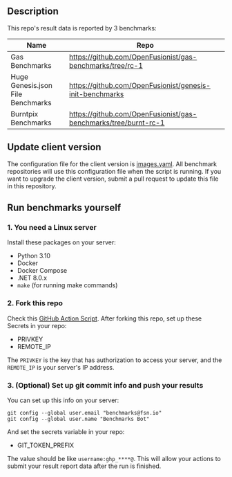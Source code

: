 ## Description

This repo's result data is reported by 3 benchmarks:

| Name | Repo |
| ---- | ---- |
| Gas Benchmarks | https://github.com/OpenFusionist/gas-benchmarks/tree/rc-1 |
| Huge Genesis.json File Benchmarks | https://github.com/OpenFusionist/genesis-init-benchmarks |
| Burntpix Benchmarks | https://github.com/OpenFusionist/gas-benchmarks/tree/burnt-rc-1 |

## Update client version

The configuration file for the client version is [images.yaml](https://github.com/OpenFusionist/benchmarks-data-results/blob/main/images.yaml). All benchmark repositories will use this configuration file when the script is running. If you want to upgrade the client version, submit a pull request to update this file in this repository.

## Run benchmarks yourself

### 1. You need a Linux server

Install these packages on your server:

- Python 3.10
- Docker
- Docker Compose
- .NET 8.0.x
- `make` (for running make commands)

### 2. Fork this repo

Check this [GitHub Action Script](https://github.com/OpenFusionist/benchmarks-data-results/blob/main/.github/workflows/run_all.yml). After forking this repo, set up these Secrets in your repo:

- PRIVKEY
- REMOTE_IP

The `PRIVKEY` is the key that has authorization to access your server, and the `REMOTE_IP` is your server's IP address.

### 3. (Optional) Set up git commit info and push your results

You can set up this info on your server:

```
git config --global user.email "benchmarks@fsn.io"
git config --global user.name "Benchmarks Bot"
```

And set the secrets variable in your repo:

- GIT_TOKEN_PREFIX

The value should be like `username:ghp_****@`. This will allow your actions to submit your result report data after the run is finished.


